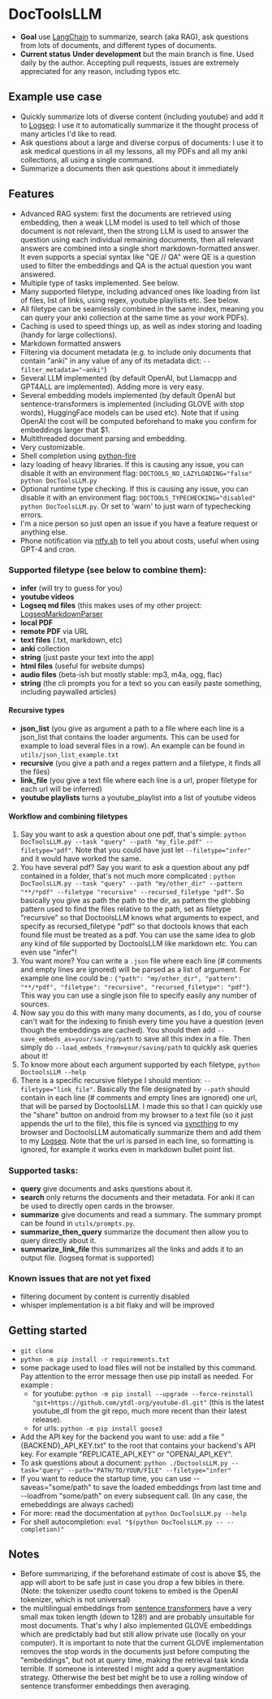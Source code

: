 # DocToolsLLM
* **Goal** use [LangChain](https://python.langchain.com/) to summarize, search (aka RAG), ask questions from lots of documents, and different types of documents.
* **Current status** **Under development** but the main branch is fine. Used daily by the author. Accepting pull requests, issues are extremely appreciated for any reason, including typos etc.

## Example use case
* Quickly summarize lots of diverse content (including youtube) and add it to [Logseq](https://github.com/logseq/logseq/): I use it to automatically summarize it the thought process of many articles I'd like to read.
* Ask questions about a large and diverse corpus of documents: I use it to ask medical questions in all my lessons, all my PDFs and all my anki collections, all using a single command.
* Summarize a documents then ask questions about it immediately

## Features
* Advanced RAG system: first the documents are retrieved using embedding, then a weak LLM model is used to tell which of those document is not relevant, then the strong LLM is used to answer the question using each individual remaining documents, then all relevant answers are combined into a single short markdown-formatted answer. It even supports a special syntax like "QE // QA" were QE is a question used to filter the embeddings and QA is the actual question you want answered.
* Multiple type of tasks implemented. See below.
* Many supported filetype, including advanced ones like loading from list of files, list of links, using regex, youtube playlists etc. See below.
* All filetype can be seamlessly combined in the same index, meaning you can query your anki collection at the same time as your work PDFs).
* Caching is used to speed things up, as well as index storing and loading (handy for large collections).
* Markdown formatted answers
* Filtering via document metadata (e.g. to include only documents that contain "anki" in any value of any of its metadata dict: `--filter_metadata="~anki"`)
* Several LLM implemented (by default OpenAI, but Llamacpp and GPT4ALL are implemented). Adding more is very easy.
* Several embedding models implemented (by default OpenAI but sentence-transformers is implemented (including GLOVE with stop words), HuggingFace models can be used etc). Note that if using OpenAI the cost will be computed beforehand to make you confirm for embeddings larger that $1.
* Multithreaded document parsing and embedding.
* Very customizable.
* Shell completion using [python-fire](https://github.com/google/python-fire/blob/master/docs/using-cli.md#completion-flag)
* lazy loading of heavy libraries. If this is causing any issue, you can disable it with an environment flag: `DOCTOOLS_NO_LAZYLOADING="false" python DocToolsLLM.py`
* Optional runtime type checking. If this is causing any issue, you can disable it with an environment flag: `DOCTOOLS_TYPECHECKING="disabled" python DocToolsLLM.py`. Or set to 'warn' to just warn of typechecking errors.
* I'm a nice person so just open an issue if you have a feature request or anything else.
* Phone notification via [ntfy.sh](ntfy.sh) to tell you about costs, useful when using GPT-4 and cron.

### Supported filetype (see below to combine them):
* **infer** (will try to guess for you)
* **youtube videos**
* **Logseq md files** (this makes uses of my other project: [LogseqMarkdownParser](https://github.com/thiswillbeyourgithub/LogseqMarkdownParser)
* **local PDF**
* **remote PDF** via URL
* **text files** (.txt, markdown, etc)
* **anki** collection
* **string** (just paste your text into the app)
* **html files** (useful for website dumps)
* **audio files** (beta-ish but mostly stable: mp3, m4a, ogg, flac)
* **string** (the cli prompts you for a text so you can easily paste something, including paywalled articles)

#### Recursive types
* **json_list** (you give as argument a path to a file where each line is a json_list that contains the loader arguments. This can be used for example to load several files in a row). An example can be found in `utils/json_list_example.txt`
* **recursive** (you give a path and a regex pattern and a filetype, it finds all the files)
* **link_file** (you give a text file where each line is a url, proper filetype for each url will be inferred)
* **youtube playlists** turns a youtube_playlist into a list of youtube videos

#### Workflow and combining filetypes
1. Say you want to ask a question about one pdf, that's simple: `python DocToolsLLM.py --task "query" --path "my_file.pdf" --filetype="pdf"`. Note that you could have just let `--filetype="infer"` and it would have worked the same.
2. You have several pdf? Say you want to ask a question about any pdf contained in a folder, that's not much more complicated : `python DocToolsLLM.py --task "query" --path "my/other_dir" --pattern "**/*pdf" --filetype "recursive" --recursed_filetype "pdf"`. So basically you give as path the path to the dir, as pattern the globbing pattern used to find the files relative to the path, set as filetype "recursive" so that DoctoolsLLM knows what arguments to expect, and specify as recursed_filetype "pdf" so that doctools knows that each found file must be treated as a pdf. You can use the same idea to glob any kind of file supported by DoctoolsLLM like markdown etc. You can even use "infer"!
3. You want more? You can write a `.json` file where each line (# comments and empty lines are ignored) will be parsed as a list of argument. For example one line could be : `{"path": "my/other_dir", "pattern": "**/*pdf", "filetype": "recursive", "recursed_filetype": "pdf"}`. This way you can use a single json file to specify easily any number of sources.
4. Now say you do this with many many documents, as I do, you of course can't wait for the indexing to finish every time you have a question (even though the embeddings are cached). You should then add `--save_embeds_as=your/saving/path` to save all this index in a file. Then simply do `--load_embeds_from=your/saving/path` to quickly ask queries about it!
5. To know more about each argument supported by each filetype, `python DoctoolsLLM --help`
6. There is a specific recursive filetype I should mention: `--filetype="link_file"`. Basically the file designated by `--path` should contain in each line (# comments and empty lines are ignored) one url, that will be parsed by DoctoolsLLM. I made this so that I can quickly use the "share" button on android from my browser to a text file (so it just appends the url to the file), this file is synced via [syncthing](https://github.com/syncthing/syncthing) to my browser and DoctoolsLLM automatically summarize them and add them to my [Logseq](https://github.com/logseq/logseq/). Note that the url is parsed in each line, so formatting is ignored, for example it works even in markdown bullet point list.

### Supported tasks:
* **query** give documents and asks questions about it.
* **search** only returns the documents and their metadata. For anki it can be used to directly open cards in the browser.
* **summarize** give documents and read a summary. The summary prompt can be found in `utils/prompts.py`.
* **summarize_then_query** summarize the document then allow you to query directly about it.
* **summarize_link_file** this summarizes all the links and adds it to an output file. (logseq format is supported)

### Known issues that are not yet fixed
* filtering document by content is currently disabled
* whisper implementation is a bit flaky and will be improved

## Getting started
* `git clone`
* `python -m pip install -r requirements.txt`
* some package used to load files will not be installed by this command. Pay attention to the error message then use pip install as needed. For example :
    * for youtube: `python -m pip install --upgrade --force-reinstall "git+https://github.com/ytdl-org/youtube-dl.git"` (this is the latest youtube_dl from the git repo, much more recent than their latest release).
    * for urls: `python -m pip install goose3`
* Add the API key for the backend you want to use: add a file "{BACKEND}_API_KEY.txt" to the root that contains your backend's API key. For example "REPLICATE_API_KEY" or "OPENAI_API_KEY".
* To ask questions about a document: `python ./DoctoolsLLM.py --task="query" --path="PATH/TO/YOUR/FILE" --filetype="infer"`
* If you want to reduce the startup time, you can use --saveas="some/path" to save the loaded embeddings from last time and --loadfrom "some/path" on every subsequent call. (In any case, the emebeddings are always cached)
* For more: read the documentation at `python DocToolsLLM.py --help`
* For shell autocompletion: `eval "$(python DocToolsLLM.py -- --completion)"`

## Notes
* Before summarizing, if the beforehand estimate of cost is above $5, the app will abort to be safe just in case you drop a few bibles in there. (Note: the tokenizer usedto count tokens to embed is the OpenAI tokenizer, which is not universal)
* the multilingual embeddings from [sentence transformers](https://www.sbert.net/docs/pretrained_models.html/) have a very small max token length (down to 128!) and are probably unsuitable for most documents. That's why I also implemented GLOVE embeddings which are predictably bad but still allow private use (locally on your computer). It is important to note that the current GLOVE implementation removes the stop words in the documents just before computing the "embeddings", but not at query time, making the retrieval task kinda terrible. If someone is interested I might add a query augmentation strategy. Otherwise the best bet might be to use a rolling window of sentence transformer embeddings then averaging.
